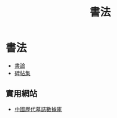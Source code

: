 ﻿---
title: '書法'
---
# 書法
* [書論](./書論)  
* [碑帖集](./碑帖集/)

## 實用網站
* [中國歷代墓誌數據庫](http://csid.zju.edu.cn/tomb)
  